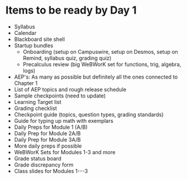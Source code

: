 # Items to be ready by Day 1

- Syllabus
- Calendar
- Blackboard site shell
- Startup bundles 
	- Onboarding (setup on Campuswire, setup on Desmos, setup on Remind, syllabus quiz, grading quiz) 
	- Precalculus review (big WeBWorK set for functions, trig, algebra, logs) 
- AEP's: As many as possible but definitely all the ones connected to Chapter 1
- List of AEP topics and rough release schedule 
- Sample checkpoints (need to update)
- Learning Target list 
- Grading checklist 
- Checkpoint guide (topics, question types, grading standards) 
- Guide for typing up math with exemplars
- Daily Preps for Module 1 (A/B)
- Daily Prep for Module 2A/B
- Daily Prep for Module 3A/B
- More daily preps if possible 
- WeBWorK Sets for Modules 1-3 and more 
- Grade status board
- Grade discrepancy form
- Class slides for Modules 1---3 
<!--stackedit_data:
eyJoaXN0b3J5IjpbLTEzNTgyMjM3NDBdfQ==
-->